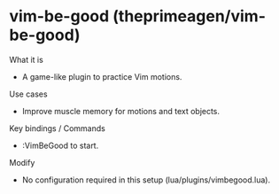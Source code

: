 # vim-be-good (theprimeagen/vim-be-good)

What it is
- A game-like plugin to practice Vim motions.

Use cases
- Improve muscle memory for motions and text objects.

Key bindings / Commands
- :VimBeGood to start.

Modify
- No configuration required in this setup (lua/plugins/vimbegood.lua).
